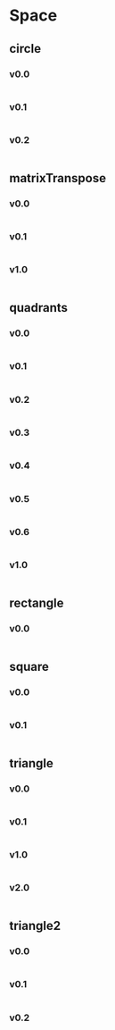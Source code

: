# Space
## circle
### v0.0
~~~

~~~
### v0.1
~~~

~~~
### v0.2
~~~

~~~
## matrixTranspose

### v0.0
~~~

~~~
### v0.1
~~~

~~~
### v1.0
~~~

~~~
## quadrants

### v0.0
~~~

~~~
### v0.1
~~~

~~~
### v0.2
~~~

~~~
### v0.3
~~~

~~~
### v0.4
~~~

~~~
### v0.5
~~~

~~~
### v0.6
~~~

~~~
### v1.0
~~~

~~~
## rectangle

### v0.0
~~~

~~~

## square

### v0.0
~~~

~~~

### v0.1
~~~

~~~
## triangle

### v0.0
~~~

~~~
### v0.1
~~~

~~~
### v1.0
~~~

~~~
### v2.0
~~~

~~~
## triangle2

### v0.0
~~~

~~~
### v0.1
~~~

~~~
### v0.2
~~~

~~~

